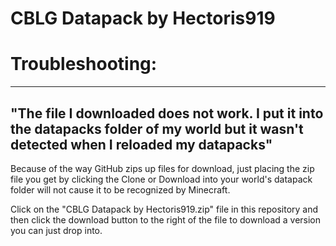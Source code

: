 # CBLG Datapack by Hectoris919


# Troubleshooting:
----------------

"The file I downloaded does not work. I put it into the datapacks folder of my world but it wasn't detected when I reloaded my datapacks"
---
Because of the way GitHub zips up files for download, just placing the zip file you get by clicking the Clone or Download into your world's datapack folder will not cause it to be recognized by Minecraft.

Click on the "CBLG Datapack by Hectoris919.zip" file in this repository and then click the download button to the right of the file to download a version you can just drop into.
